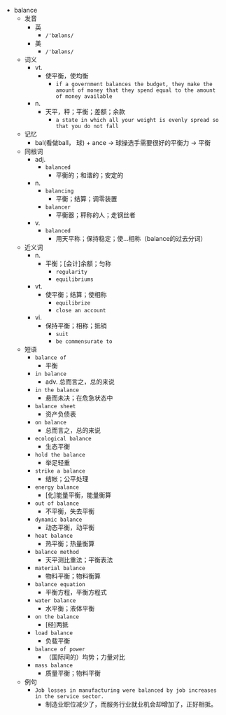 - balance
  - 发音
    - 英
      - `/'bæləns/`
    - 美
      - `/'bæləns/`
  - 词义
    - vt.
      - 使平衡，使均衡
        - `if a government balances the budget, they make the amount of money that they spend equal to the amount of money available`
    - n.
      - 天平，秤；平衡；差额；余款
        - `a state in which all your weight is evenly spread so that you do not fall`
  - 记忆
    - bal(看做ball， 球) + ance → 球操选手需要很好的平衡力 → 平衡
  - 同根词
    - adj.
      - `balanced`
        - 平衡的；和谐的；安定的
    - n.
      - `balancing`
        - 平衡；结算；调零装置
      - `balancer`
        - 平衡器；秤称的人；走钢丝者
    - v.
      - `balanced`
        - 用天平称；保持稳定；使…相称（balance的过去分词）
  - 近义词
    - n.
      - 平衡；[会计]余额；匀称
        - `regularity`
        - `equilibriums`
    - vt.
      - 使平衡；结算；使相称
        - `equilibrize`
        - `close an account`
    - vi.
      - 保持平衡；相称；抵销
        - `suit`
        - `be commensurate to`
  - 短语
    - `balance of`
      - 平衡 
    - `in balance`
      - adv. 总而言之，总的来说 
    - `in the balance`
      - 悬而未决；在危急状态中 
    - `balance sheet`
      - 资产负债表 
    - `on balance`
      - 总而言之，总的来说 
    - `ecological balance`
      - 生态平衡 
    - `hold the balance`
      - 举足轻重 
    - `strike a balance`
      - 结帐；公平处理 
    - `energy balance`
      - [化]能量平衡，能量衡算 
    - `out of balance`
      - 不平衡，失去平衡 
    - `dynamic balance`
      - 动态平衡，动平衡 
    - `heat balance`
      - 热平衡；热量衡算 
    - `balance method`
      - 天平测比重法；平衡表法 
    - `material balance`
      - 物料平衡；物料衡算 
    - `balance equation`
      - 平衡方程，平衡方程式 
    - `water balance`
      - 水平衡；液体平衡 
    - `on the balance`
      - [经]两抵 
    - `load balance`
      - 负载平衡 
    - `balance of power`
      - （国际间的）均势；力量对比 
    - `mass balance`
      - 质量平衡；物料平衡 
  - 例句
    - `Job losses in manufacturing were balanced by job increases in the service sector.`
      - 制造业职位减少了，而服务行业就业机会却增加了，正好相抵。

